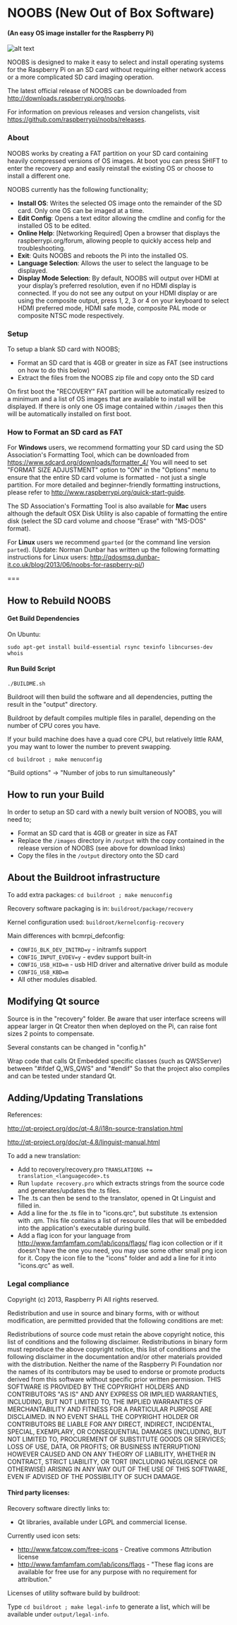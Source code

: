 # NOOBS (New Out of Box Software)
#### (An easy OS image installer for the Raspberry Pi)

![alt text](http://www.raspberrypi.org/wp-content/uploads/2013/06/mainwindow.png "NOOBS Screenshot")

NOOBS is designed to make it easy to select and install operating systems for the Raspberry Pi on an SD card without requiring either network access or a more complicated SD card imaging operation.

The latest official release of NOOBS can be downloaded from http://downloads.raspberrypi.org/noobs.

For information on previous releases and version changelists, visit https://github.com/raspberrypi/noobs/releases.

### About
NOOBS works by creating a FAT partition on your SD card containing heavily compressed versions of OS images. At boot you can press SHIFT to enter the recovery app and easily reinstall the existing OS or choose to install a different one.

NOOBS currently has the following functionality;
- <b>Install OS</b>: Writes the selected OS image onto the remainder of the SD card. Only one OS can be imaged at a time.
- <b>Edit Config</b>: Opens a text editor allowing the cmdline and config for the installed OS to be edited.
- <b>Online Help</b>: [Networking Required] Open a browser that displays the raspberrypi.org/forum, allowing people to quickly access help and troubleshooting.
- <b>Exit</b>: Quits NOOBS and reboots the Pi into the installed OS.
- <b>Language Selection</b>: Allows the user to select the language to be displayed.
- <b>Display Mode Selection</b>: By default, NOOBS will output over HDMI at your display’s preferred resolution, even if no HDMI display is connected. If you do not see any output on your HDMI display or are using the composite output, press 1, 2, 3 or 4 on your keyboard to select HDMI preferred mode, HDMI safe mode, composite PAL mode or composite NTSC mode respectively.

### Setup

To setup a blank SD card with NOOBS;
- Format an SD card that is 4GB or greater in size as FAT (see instructions on how to do this below)
- Extract the files from the NOOBS zip file and copy onto the SD card

On first boot the "RECOVERY" FAT partition will be automatically resized to a minimum and a list of OS images that are available to install will be displayed. If there is only one OS image contained within `/images` then this will be automatically installed on first boot.

### How to Format an SD card as FAT

For <b>Windows</b> users, we recommend formatting your SD card using the SD Association's Formatting Tool, which can be downloaded from https://www.sdcard.org/downloads/formatter_4/ You will need to set "FORMAT SIZE ADJUSTMENT" option to "ON" in the "Options" menu to ensure that the entire SD card volume is formatted - not just a single partition. For more detailed and beginner-friendly formatting instructions, please refer to http://www.raspberrypi.org/quick-start-guide.

The SD Association's Formatting Tool is also available for <b>Mac</b> users although the default OSX Disk Utility is also capable of formatting the entire disk (select the SD card volume and choose "Erase" with "MS-DOS" format).

For <b>Linux</b> users we recommend `gparted` (or the command line version `parted`). (Update: Norman Dunbar has written up the following formatting instructions for Linux users: http://qdosmsq.dunbar-it.co.uk/blog/2013/06/noobs-for-raspberry-pi/)

===

## How to Rebuild NOOBS

#### Get Build Dependencies

On Ubuntu:

`sudo apt-get install build-essential rsync texinfo libncurses-dev whois`

#### Run Build Script

`./BUILDME.sh`

Buildroot will then build the software and all dependencies, putting the result in the "output" directory.

Buildroot by default compiles multiple files in parallel, depending on the number of CPU cores you have.

If your build machine does have a quad core CPU, but relatively little RAM, you may want
to lower the number to prevent swapping.

`cd buildroot ; make menuconfig`

"Build options" -> "Number of jobs to run simultaneously"

## How to run your Build

In order to setup an SD card with a newly built version of NOOBS, you will need to;
- Format an SD card that is 4GB or greater in size as FAT
- Replace the `/images` directory in `/output` with the copy contained in the release version of NOOBS (see above for download links)
- Copy the files in the `/output` directory onto the SD card
 
## About the Buildroot infrastructure

To add extra packages: `cd buildroot ; make menuconfig`

Recovery software packaging is in: `buildroot/package/recovery`

Kernel configuration used: `buildroot/kernelconfig-recovery`

Main differences with bcmrpi_defconfig:

- `CONFIG_BLK_DEV_INITRD=y` - initramfs support
- `CONFIG_INPUT_EVDEV=y` - evdev support built-in
- `CONFIG_USB_HID=m` - usb HID driver and alternative driver build as module
- `CONFIG_USB_KBD=m`
- All other modules disabled.

## Modifying Qt source

Source is in the "recovery" folder.
Be aware that user interface screens will appear larger in Qt Creator then when deployed on the Pi, can
raise font sizes 2 points to compensate.

Several constants can be changed in "config.h"

Wrap code that calls Qt Embedded specific classes (such as QWSServer) between "#ifdef Q_WS_QWS" and "#endif"
So that the project also compiles and can be tested under standard Qt.

## Adding/Updating Translations

References:

http://qt-project.org/doc/qt-4.8/i18n-source-translation.html

http://qt-project.org/doc/qt-4.8/linguist-manual.html

To add a new translation:

- Add to recovery/recovery.pro `TRANSLATIONS += translation_<languagecode>.ts`
- Run `lupdate recovery.pro` which extracts strings from the source code and generates/updates the .ts files.
- The .ts can then be send to the translator, opened in Qt Linguist and filled in.
- Add a line for the .ts file in to "icons.qrc", but substitute .ts extension with .qm. This file contains a list
  of resource files that will be embedded into the application's executable during build.
- Add a flag icon for your language from http://www.famfamfam.com/lab/icons/flags/ flag icon collection or if it
  doesn't have the one you need, you may use some other small png icon for it. Copy the icon file to the "icons"
  folder and add a line for it into "icons.qrc" as well.


### Legal compliance

Copyright (c) 2013, Raspberry Pi
All rights reserved.

Redistribution and use in source and binary forms, with or without modification, are permitted provided that the following conditions are met:

Redistributions of source code must retain the above copyright notice, this list of conditions and the following disclaimer.
Redistributions in binary form must reproduce the above copyright notice, this list of conditions and the following disclaimer in the documentation and/or other materials provided with the distribution.
Neither the name of the Raspberry Pi Foundation nor the names of its contributors may be used to endorse or promote products derived from this software without specific prior written permission.
THIS SOFTWARE IS PROVIDED BY THE COPYRIGHT HOLDERS AND CONTRIBUTORS "AS IS" AND ANY EXPRESS OR IMPLIED WARRANTIES, INCLUDING, BUT NOT LIMITED TO, THE IMPLIED WARRANTIES OF MERCHANTABILITY AND FITNESS FOR A PARTICULAR PURPOSE ARE DISCLAIMED. IN NO EVENT SHALL THE COPYRIGHT HOLDER OR CONTRIBUTORS BE LIABLE FOR ANY DIRECT, INDIRECT, INCIDENTAL, SPECIAL, EXEMPLARY, OR CONSEQUENTIAL DAMAGES (INCLUDING, BUT NOT LIMITED TO, PROCUREMENT OF SUBSTITUTE GOODS OR SERVICES; LOSS OF USE, DATA, OR PROFITS; OR BUSINESS INTERRUPTION) HOWEVER CAUSED AND ON ANY THEORY OF LIABILITY, WHETHER IN CONTRACT, STRICT LIABILITY, OR TORT (INCLUDING NEGLIGENCE OR OTHERWISE) ARISING IN ANY WAY OUT OF THE USE OF THIS SOFTWARE, EVEN IF ADVISED OF THE POSSIBILITY OF SUCH DAMAGE.

#### Third party licenses:

Recovery software directly links to:

- Qt libraries, available under LGPL and commercial license.

Currently used icon sets:

- http://www.fatcow.com/free-icons - Creative commons Attribution license
- http://www.famfamfam.com/lab/icons/flags - "These flag icons are available for free use for any purpose with no requirement for attribution."

Licenses of utility software build by buildroot:

Type `cd buildroot ; make legal-info` to generate a list, which will be available under `output/legal-info`.
